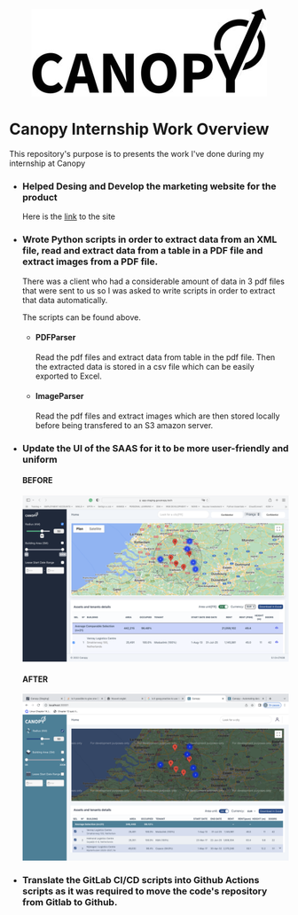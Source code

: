 <p align="center">
  <img src="images/logo.jpeg" />
</p>

<h1>Canopy Internship Work Overview</h1>
<p>This repository's purpose is to presents the work I've done during my internship at Canopy<p>

<ul>
<li>
    <h3>Helped Desing and Develop the marketing website for the product</h3>
    <p> Here is the <a href="https://lively-crepe-04b0ca.netlify.app">link</a> to the site </p>
</li>
<li>
    <h3>Wrote Python scripts in order to extract data from an XML file, read and extract data from a table in a PDF file and extract images from a PDF file.</h3>
    <p>There was a client who had a considerable amount of data in 3 pdf files that were sent to us so I was asked to write scripts in order to extract that data automatically.</p>
    <p> The scripts can be found above.</p>
    <ul>
        <li>
            <h4>PDFParser</h4>
            <p> Read the pdf files and extract data from table in the pdf file. Then the extracted data is stored in a csv file which can be easily exported to Excel.</p>
        </li>
        <li>
            <h4>ImageParser</h4>
            <p>Read the pdf files and extract images which are then stored locally before being transfered to an S3 amazon server.</p>
        </li>
    </ul>
</li>
<li>
    <h3>Update the UI of the SAAS for it to be more user-friendly and uniform</h3>
    <div>
    <h4>BEFORE</h4>
    <img src="images/before.png" />
    <h4>AFTER</h4>
    <img src="images/after.png" />
    </div>
</li>
<li>
    <h3>Translate the GitLab CI/CD scripts into Github Actions scripts as it was required to move the code's repository from Gitlab to Github.</h3>
 </li>
</ul>
